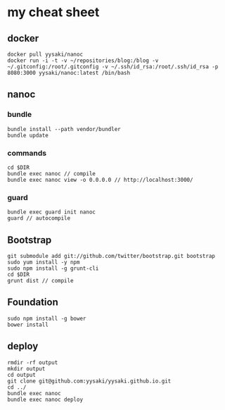 # my cheat sheet
## docker

    docker pull yysaki/nanoc
    docker run -i -t -v ~/repositories/blog:/blog -v ~/.gitconfig:/root/.gitconfig -v ~/.ssh/id_rsa:/root/.ssh/id_rsa -p 8080:3000 yysaki/nanoc:latest /bin/bash

## nanoc
### bundle

    bundle install --path vendor/bundler
    bundle update

### commands

    cd $DIR
    bundle exec nanoc // compile
    bundle exec nanoc view -o 0.0.0.0 // http://localhost:3000/

### guard

    bundle exec guard init nanoc
    guard // autocompile

## Bootstrap

    git submodule add git://github.com/twitter/bootstrap.git bootstrap
    sudo yum install -y npm
    sudo npm install -g grunt-cli
    cd $DIR
    grunt dist // compile

## Foundation

    sudo npm install -g bower
    bower install

## deploy

    rmdir -rf output
    mkdir output
    cd output
    git clone git@github.com:yysaki/yysaki.github.io.git
    cd ../
    bundle exec nanoc
    bundle exec nanoc deploy
